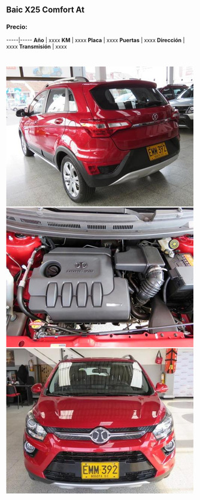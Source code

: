 ## Baic X25 Comfort At

### Precio:

-----|-----
**Año** | xxxx
**KM** | xxxx
**Placa** | xxxx
**Puertas** | xxxx
**Dirección** | xxxx
**Transmisión** | xxxx


<p>&nbsp;</p>

<img src="images/Baic X25 Comfort At - 0.1327.jpg?raw=true"/>

<img src="images/Baic X25 Comfort At - 0.2203.jpg?raw=true"/>

<img src="images/Baic X25 Comfort At - 0.6544.jpg?raw=true"/>




